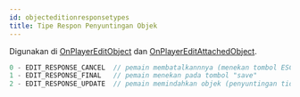```yaml
---
id: objecteditionresponsetypes
title: Tipe Respon Penyuntingan Objek
---
```


Digunakan di [OnPlayerEditObject](../callbacks/OnPlayerEditObject.md) dan [OnPlayerEditAttachedObject](../callbacks/OnPlayerEditAttachedObject.md).

```c
0 - EDIT_RESPONSE_CANCEL  // pemain membatalkannnya (menekan tombol ESC)
1 - EDIT_RESPONSE_FINAL   // pemain menekan pada tombol "save"
2 - EDIT_RESPONSE_UPDATE  // pemain memindahkan objek (penyuntingan tidak berhenti)
```
